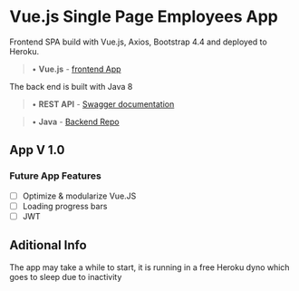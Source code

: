 # Vue.js Single Page Employees App
Frontend SPA build with Vue.js, Axios, Bootstrap 4.4 and deployed to Heroku.

>• **Vue.js** - [frontend App](https://single-page-employees-app.herokuapp.com/)

The back end is built with Java 8

>• **REST API** - [Swagger documentation](https://spa-java-api.herokuapp.com/swagger-ui.html)

>• **Java** - [Backend Repo](https://github.com/BalthazRBlake/SinglePageApp)

## App V 1.0
### Future App Features
- [ ] Optimize & modularize Vue.JS
- [ ] Loading progress bars
- [ ] JWT

## Aditional Info
The app may take a while to start, it is running in a free Heroku dyno which goes to sleep due to inactivity

